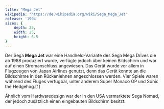 ```yaml
---
title: "Mega Jet"
wikipedia: "https://de.wikipedia.org/wiki/Sega_Mega_Jet"
release: '1994'
sizes: {
    depth: 25,
    width: 25,
    height: 6.5
}
---
```

Der Sega **Mega Jet** war eine Handheld-Variante des Sega Mega Drives die ab 1988 produziert wurde, verfügte jedoch über keinen Bildschirm und war auf einen Stromanschluss angewiesen. Das Gerät wurde vor allem in Flugzeugen von Japan Airlines genutzt, denn das Gerät konnte an die Bildschirme in den Rückenlehnen angeschlossen werden. Vier Spiele waren während des Fluges verfügbar, unter anderem Super Monaco GP und Sonic the Hedgehog.[1]

Ähnlich vom Hardwaredesign war der in den USA vermarktete Sega Nomad, der jedoch zusätzlich einen eingebauten Bildschirm besitzt. 